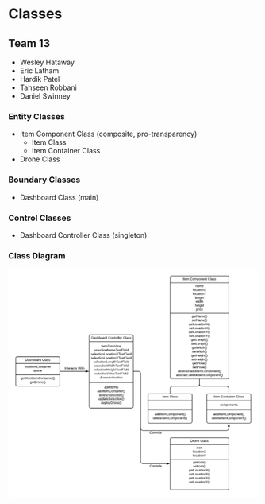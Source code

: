 # Classes

## Team 13

- Wesley Hataway
- Eric Latham
- Hardik Patel
- Tahseen Robbani
- Daniel Swinney

### Entity Classes

- Item Component Class (composite, pro-transparency)
  - Item Class
  - Item Container Class
- Drone Class

### Boundary Classes

- Dashboard Class (main)

### Control Classes

- Dashboard Controller Class (singleton)

### Class Diagram

![Class Diagram](img/class_diagram.png)
